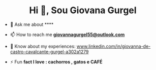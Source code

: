 <h1 align="center">Hi 👋, Sou Giovana Gurgel</h1>


- 💬 Ask me about ****

- 📫 How to reach me **giovannagurgel55@outlook.com**

- 📄 Know about my experiences: www.linkedin.com/in/giovanna-de-castro-cavalcante-gurgel-a302a1279

- ⚡ Fun **fact I love : cachorros , gatos e CAFÉ**



